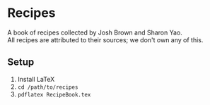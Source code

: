 # Recipes

A book of recipes collected by Josh Brown and Sharon Yao.  
All recipes are attributed to their sources; we don't own any of this.

## Setup

1. Install LaTeX
2. `cd /path/to/recipes`
3. `pdflatex RecipeBook.tex`
